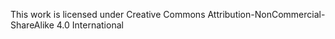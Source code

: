 This work is licensed under Creative Commons Attribution-NonCommercial-ShareAlike 4.0 International
